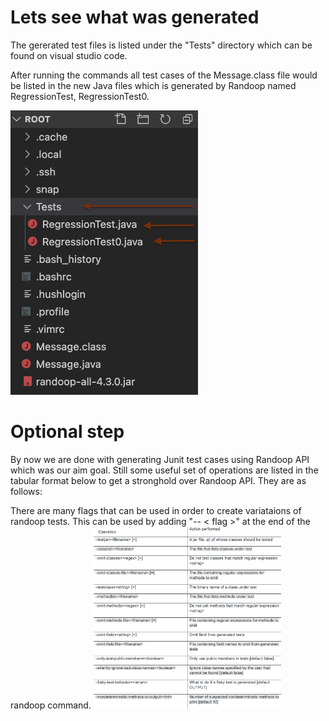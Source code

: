 # Lets see what was generated
The gererated test files is listed under the "Tests" directory which can be found on visual studio code. 

After running the commands all test cases of the Message.class file would be listed in the new Java files which is generated by Randoop named RegressionTest, RegressionTest0.


<img src="https://github.com/mustafamusse/Randoop-tutorial/blob/main/randoof-tutorial/location.png?raw=true" alt="location of the tests generated" style="width:300px;"/>

# Optional step
By now we are done with generating Junit test cases using Randoop API which was our aim goal. Still some useful set of operations are listed in the tabular format below to get a stronghold over Randoop API. They are as follows:

There are many flags that can be used in order to create variataions of randoop tests. This can be used by adding "-- < flag >" at the end of the randoop command. 
<img src="https://github.com/mustafamusse/Randoop-tutorial/blob/main/randoof-tutorial/flags.png?raw=true" alt="location of the tests generated" style="width:300px;"/>